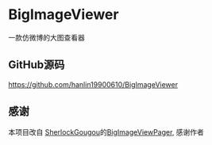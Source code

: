 # BigImageViewer
一款仿微博的大图查看器

## GitHub源码
https://github.com/hanlin19900610/BigImageViewer

## 感谢
本项目改自 [SherlockGougou](https://github.com/SherlockGougou)的[BigImageViewPager](https://github.com/SherlockGougou/BigImageViewPager), 感谢作者
